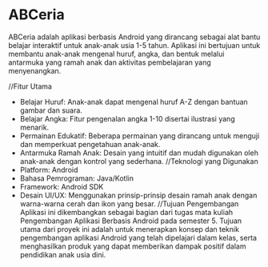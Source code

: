 # ABCeria

ABCeria adalah aplikasi berbasis Android yang dirancang sebagai alat bantu belajar interaktif untuk anak-anak usia 1-5 tahun. Aplikasi ini bertujuan untuk membantu anak-anak mengenal huruf, angka, dan bentuk melalui antarmuka yang ramah anak dan aktivitas pembelajaran yang menyenangkan.

//Fitur Utama
- Belajar Huruf: Anak-anak dapat mengenal huruf A-Z dengan bantuan gambar dan suara.
- Belajar Angka: Fitur pengenalan angka 1-10 disertai ilustrasi yang menarik.
- Permainan Edukatif: Beberapa permainan yang dirancang untuk menguji dan memperkuat pengetahuan anak-anak.
- Antarmuka Ramah Anak: Desain yang intuitif dan mudah digunakan oleh anak-anak dengan kontrol yang sederhana.
//Teknologi yang Digunakan
- Platform: Android
- Bahasa Pemrograman: Java/Kotlin
- Framework: Android SDK
- Desain UI/UX: Menggunakan prinsip-prinsip desain ramah anak dengan warna-warna cerah dan ikon yang besar.
//Tujuan Pengembangan
Aplikasi ini dikembangkan sebagai bagian dari tugas mata kuliah Pengembangan Aplikasi Berbasis Android pada semester 5. Tujuan utama dari proyek ini adalah untuk menerapkan konsep dan teknik pengembangan aplikasi Android yang telah dipelajari dalam kelas, serta menghasilkan produk yang dapat memberikan dampak positif dalam pendidikan anak usia dini.

